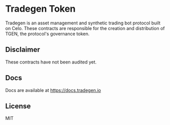 # Tradegen Token

Tradegen is an asset management and synthetic trading bot protocol built on Celo. These contracts are responsible for the creation and distribution of TGEN, the protocol's governance token.

## Disclaimer

These contracts have not been audited yet.

## Docs

Docs are available at https://docs.tradegen.io

## License

MIT
